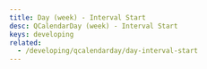 ```yaml
---
title: Day (week) - Interval Start
desc: QCalendarDay (week) - Interval Start
keys: developing
related:
  - /developing/qcalendarday/day-interval-start
---
```


<example-viewer
  title="Interval Start"
  file="WeekIntervalStart"
  codepen-title="QCalendarDay"
/>
